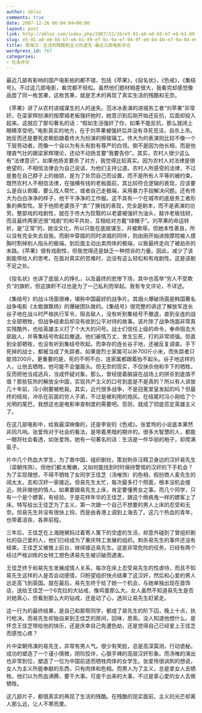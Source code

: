```yaml
---
author: abloz
comments: true
date: 2007-12-26 06:04:04+00:00
layout: post
link: http://abloz.com/index.php/2007/12/26/e5-91-a8-e6-b5-b7-e6-b1-89-ef-bc-9a-e7-94-9f-e6-b4-bb-e7-9a-84-e6-ae-8b-e9-85-b7-e5-92-8c-e4-b8-bb-e4-b9-89-e7-9a-84-e8-99-9a-e6-97-a0-e6-9c-80-e8-bf-91-e5-87-a0-e9-83-a8-e7-94-b5-e5-bd-b1-e8-af-84/
slug: e5-91-a8-e6-b5-b7-e6-b1-89-ef-bc-9a-e7-94-9f-e6-b4-bb-e7-9a-84-e6-ae-8b-e9-85-b7-e5-92-8c-e4-b8-bb-e4-b9-89-e7-9a-84-e8-99-9a-e6-97-a0-e6-9c-80-e8-bf-91-e5-87-a0-e9-83-a8-e7-94-b5-e5-bd-b1-e8-af-84
title: 周海汉：生活的残酷和主义的虚无-最近几部电影评论
wordpress_id: 767
categories:
- 社会评论
---
```


最近几部有影响的国产电影拍的都不错，包括《苹果》，《投名状》，《色戒》，《集结号》。不过这几部电影，看完都不轻松。虽然他们题材相差很大，我看完却感觉像品尝了同一枚苦果，这枚苦果，就是艺术的再现了真实生活的残酷和无奈。

《苹果》讲了从农村进城谋生的人的迷失。范冰冰表演的进城务工者“刘苹果”非常好。在梁家辉扮演的按摩城老板强奸她时，她意识到后刚开始还反抗，后面却投入起来。这就应了那句著名的话：“假如生活强奸了你，如果不能反抗，那么就闭上眼睛享受吧。”电影真实的地方，在于刘苹果被强奸后并没有寻死觅活，自杀上吊。她反而还是要死皮赖脸跟着佟大为扮演的擦玻璃工。佟大为的表演则比较不像一个下层劳动者。而像一个自以为有头有脸有尊严的白领。倒不是因为他长相，而是他理直气壮的跟梁家辉理论，还动不动扬言要“我要告你”。其实，农村人很少这么有“法律意识”。如果他扬言要杀了对方，我觉得比较真实。因为农村人对法律是很绝望的，不相信法律会为自己说话，为他们主持公道。农村人所感受的法律，不过是套在自己脖子上的枷锁，是为了处罚自己而设置，而不是所有人平等的被约束。既然农村人不相信法律，在强横有钱的老板面前，其比较符合逻辑的表现，应该要么是自认倒霉，要么找人帮忙，或者自己走极端，采用暴力手段解决问题。还有佟大为白白净净的样子，他干干净净的工作服。这不具有一个在城市的底层务工者形象的典型性。至于他把老婆孩子“卖”了换钱的表现，完全是剧本，而不是表演的功劳。整部戏的戏剧性，就在于佟大为狡黠的以老婆被强奸为油头，敲诈老板钱财，而且最终两家还很“戏剧”的和平共处，互相给对方戴“绿帽子”。刘苹果的命运转折，是“正常”的，她没文化，所以只能在底层谋生，并被欺辱。但她本性善良，所以没有完全失去自我。而剧中穿插的同时进城的同伴，则由刚开始进按摩院被人摸胸时割掉别人指头的极端，到后面主动出卖肉体的极端，以致最终走向了被劫杀的末路。《苹果》很有戏剧性，但我觉得还是缺乏一种控诉的力量。因此，减少了该剧能带给人的思考。在面对真实的苦难时，远没有这么轻松和有戏剧性。这是该剧不足之处。

《投名状》也讲了底层人的挣扎，以及最终的悲惨下场，其中也高举“穷人不受欺负”的旗帜，但这旗帜不过也是为了一己私利而举起。我有专文评论，不详述。

《集结号》的战斗场面很棒，堪称中国最好的战争片。其烟火爆破场面是韩国著名战争电影《太极旗飘扬》的爆破团队做的。《集结号》很完整的讲述了解放军连长谷子地在战斗时严格执行军令，阻击敌人，没有听到集结号不撤退，直到全连的战士全部牺牲，但战争结束后却没有收到公平对待的故事。该片除了战争场面非常真实残酷外，也给英雄主义打了个大大的问号。战士们信任上级的命令，奉命阻击大部敌人，并等集结号吹起后撤退。他们豪情万丈，舍生忘死，打的非常顽强。但直到全部牺牲，也没有听到集结号吹起。而幸存的连长谷子地，还被反复调查。手下死掉的战士，都被当成了失踪者。如果是烈士家属可以补700斤小米，而失踪者只能领200斤。更重要的是，死的不明不白，连家属都跟着抬不起头。谷子地这样的人，让他去牺牲，他可能不会皱眉头。但无奈的现实，不仅抹杀他和手下的牺牲，反而把他当成逃兵，当成怀疑对象。那么，曾经提着脑袋在战场上的拼杀到底值不值？那些狂热的解放全中国，实现共产主义的口号到底是不是真的？所以有人讲放几十年前，冯小刚要被枪毙。其实，近代很多战争，不是冠冕堂皇发起的吗？但最终的结局，冲杀在前面的穷人子弟，不过是被利用的炮灰。在结尾时冯小刚给了个光明的尾巴，我想这也是电影审查制度的需要吧。否则，就成了彻底否定英雄主义了。

在这几部电影中，给我最深映像的，还是李安的《色戒》。张爱玲的小说底本果然非同凡响。张爱玲对于社会的看法，是带着黑暗的期许的。很多大智慧的人，都能一眼将社会看透，如张爱玲。她有一句著名的话：生活是一件华丽的袍子，却爬满虱子。

片中几个热血大学生，为了救中国，组织剧社，策划刺杀汪精卫身边的汉奸易先生（梁朝伟饰）。但他们都太稚嫩，又如何能找到时时保持警惕的汉奸的下手机会？为了实现理想，不得不牺牲了女同学王佳芝（汤唯饰）的色相，假扮商人麦先生的阔太太，去和汉奸一家接近。但易先生太忙，每次最多打个照面，根本没机会接近。除非做他的情人。如果要跟易先生上床，肯定要懂男女之事。而几个同学，只有一个是个嫖客，有经验。于是花样年华的王佳芝，跟这个痨病鬼一样的嫖客上了床。特写给出王佳芝为了主义，第一次跟一个自己不想要的男人上床的忍受和无奈。但易先生并没有很快上钩，而是由香港上调到上海去了。这几个热血的青年，也带着沮丧，各奔前程。

三年后，王佳芝在上海随舅妈过着寄人篱下的空虚的生活，却意外碰到了曾组织剧社的自己爱的人，他们已经成为了重庆特工发展的组织。刺杀易先生的事件还没有结束。王佳芝又被推上前台，继续接近易先生。这是非常危险的任务，已经有两个经过严格训练的女特工想色诱易先生被识破而遇害。

王佳芝终于和易先生发展成情人关系，每次在床上忍受易先生的性虐待，而且不知易先生这样的人是否会动感情，只盼望组织快点结果了这汉奸，然后和心爱的男人远走高飞到英国。就在最后，易先生终于给了她一个机会，与她单独出现在首饰店，送给王佳芝一个6克拉的大钻戒，像鸡蛋那么大。女人虽然不知道易先生是否对她真心，但看到那么大的钻戒，还是动了心，透风让易先生赶紧走。

这一行为的最终结果，是自己和那帮同学，都成了易先生的阶下囚，晚上十点，执行枪决。而易先生却独自来到王佳芝的房间，回味，思索。没人知道他想什么，是怀念王佳芝带给他的快乐，还是庆幸自己免遭色劫，还是觉得自己已经爱上王佳芝而感觉心疼？

片中梁朝伟演的易先生，非常有男人气。很少有笑脸，总是高深莫测，行动诡秘。成功的塑造了一个谨小慎微，阴险狡诈，心狠手辣的高层汉奸形象。而汤唯的演出也非常到位，塑造了一位为中国前途而牺牲肉体的女学生。张爱玲很讽刺的想说，女人为主义所能奉献的东西，只有肉体和色相。而男人为了主义，总是拿女人去牺牲。他们以为热血沸腾，要干大事。可是干出来的大事，不过是拿心爱的女人去做牺牲。

这几部片子，都很真实的再现了生活的残酷。在残酷的现实面前，主义的光芒却离人那么远，让人不寒而栗。

